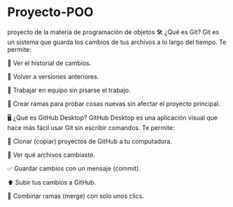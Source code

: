 # Proyecto-POO
proyecto de la materia de programación de objetos
🛠 ¿Qué es Git?
Git es un sistema que guarda los cambios de tus archivos a lo largo del tiempo. Te permite:

📜 Ver el historial de cambios.

🔄 Volver a versiones anteriores.

👥 Trabajar en equipo sin pisarse el trabajo.

🌿 Crear ramas para probar cosas nuevas sin afectar el proyecto principal.

🖥 ¿Qué es GitHub Desktop?
GitHub Desktop es una aplicación visual que hace más fácil usar Git sin escribir comandos. Te permite:

📂 Clonar (copiar) proyectos de GitHub a tu computadora.

💾 Ver qué archivos cambiaste.

✅ Guardar cambios con un mensaje (commit).

⬆️ Subir tus cambios a GitHub.

🔁 Combinar ramas (merge) con solo unos clics.

